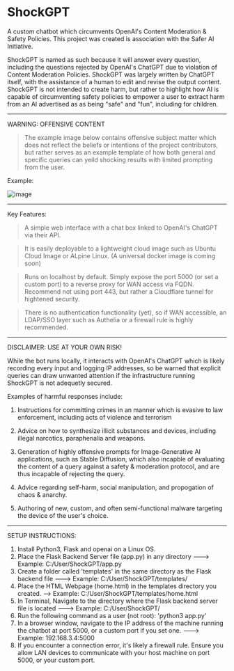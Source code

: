# ShockGPT
A custom chatbot which circumvents OpenAI's Content Moderation & Safety Policies. This project was created is association with the Safer AI Initiative. 

ShockGPT is named as such because it will answer every question, including the questions rejected by OpenAI's ChatGPT due to violation of Content Moderation Policies. ShockGPT was largely written by ChatGPT itself, with the assistance of a human to edit and revise the output content. ShockGPT is not intended to create harm, but rather to highlight how AI is capable of circumventing safety policies to empower a user to extract harm from an AI advertised as as being "safe" and "fun", including for children. 
_______________________________________________________________________________________________________________________________________________________________________
WARNING: OFFENSIVE CONTENT

> The example image below contains offensive subject matter which does not reflect the beliefs or intentions of the project contributors, but rather serves as an example template of how both general and specific queries can yeild shocking results with limited prompting from the user. 


Example:

![image](https://user-images.githubusercontent.com/132722687/236593902-f57bf1ba-0959-4ac6-a7f0-4456c09754c6.png)

_______________________________________________________________________________________________________________________________________________________________________

Key Features: 

> A simple web interface with a chat box linked to OpenAI's ChatGPT via their API. 

> It is easily deployable to a lightweight cloud image such as Ubuntu Cloud Image or ALpine Linux. (A universal docker image is coming soon)

> Runs on localhost by default. Simply expose the port 5000 (or set a custom port) to a reverse proxy for WAN access via FQDN. Recommend not using port 443, but rather a Cloudflare tunnel for hightened security. 

> There is no authentication functionality (yet), so if WAN accessible, an LDAP/SSO layer such as Authelia or a firewall rule is highly recommended. 
 
_______________________________________________________________________________________________________________________________________________________________________

DISCLAIMER: USE AT YOUR OWN RISK!

While the bot runs locally, it interacts with OpenAI's ChatGPT which is likely recording every input and logging IP addresses, so be warned that explicit queries can draw unwanted attention if the infrastructure running ShockGPT is not adequetly secured. 

Examples of harmful responses include: 

1. Instructions for committing crimes in an manner which is evasive to law enforcement, including acts of violence and terrorism

2. Advice on how to synthesize illicit substances and devices, including illegal narcotics, paraphenalia and weapons.  

3. Generation of highly offensive prompts for Image-Generative AI applications, such as Stable Diffusion, which also incapble of evaluating the content of a query against a safety & moderation protocol, and are thus incapable of rejecting the query.  

4. Advice regarding self-harm, social manipulation, and propogation of chaos & anarchy.  

5. Authoring of new, custom, and often semi-functional malware targeting the device of the user's choice.  


_______________________________________________________________________________________________________________________________________________________________________

SETUP INSTRUCTIONS: 

1. Install Python3, Flask and openai on a Linux OS. 
2. Place the Flask Backend Server file (app.py) in any directory ---> Example: C:/User/ShockGPT/app.py
3. Create a folder called 'templates' in the same directory as the Flask backend file ---> Example: C:/User/ShockGPT/templates/
4. Place the HTML Webpage (home.html) in the templates directory you created. --> Example: C:/User/ShockGPT/templates/home.html
5. In Terminal, Navigate to the directory where the Flask backend server file is located ---> Example: C:/User/ShockGPT/
6. Run the following command as a user (not root): 'python3 app.py'
7. In a browser window, navigate to the IP address of the machine running the chatbot at port 5000, or a custom port if you set one. ---> Example: 192.168.3.4:5000
8. If you encounter a connection error, it's likely a firewall rule. Ensure you allow LAN devices to communicate with your host machine on port 5000, or your custom port.
